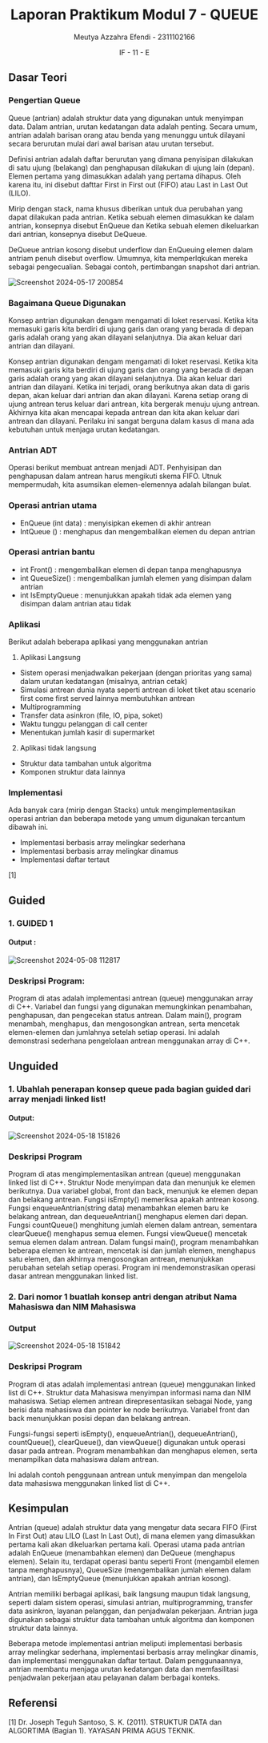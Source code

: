 # <h1 align="center">Laporan Praktikum Modul 7 - QUEUE</h1>
<p align="center">Meutya Azzahra Efendi - 2311102166</p>
<p align="center">IF - 11 - E</p>

## Dasar Teori

### Pengertian Queue
 Queue (antrian) adalah struktur data yang digunakan untuk menyimpan data. Dalam antrian, urutan kedatangan data adalah penting. Secara umum, antrian adalah barisan orang atau benda yang menunggu untuk dilayani secara berurutan mulai dari awal barisan atau urutan tersebut. 

 Definisi antrian adalah daftar berurutan yang dimana penyisipan dilakukan di satu ujung (belakang) dan penghapusan dilakukan di ujung lain (depan). Elemen pertama yang dimasukkan adalah yang pertama dihapus. Oleh karena itu, ini disebut dafttar First in First out (FIFO) atau Last in Last Out (LILO).

 Mirip dengan stack, nama khusus diberikan untuk dua perubahan yang dapat dilakukan pada antrian. Ketika sebuah elemen dimasukkan ke dalam antrian, konsepnya disebut EnQueue dan Ketika sebuah elemen dikeluarkan dari antrian, konsepnya disebut DeQueue.

 DeQueue antrian kosong disebut underflow dan EnQueuing elemen dalam antriam penuh disebut overflow. Umumnya, kita memperlqkukan mereka sebagai pengecualian. Sebagai contoh, pertimbangan snapshot dari antrian.

 ![Screenshot 2024-05-17 200854](https://github.com/meutyaazzahra/Struktur-Data-Assigment/assets/161669000/79907ecf-2a84-4350-82d9-0150cc41fa85)
 
### Bagaimana Queue Digunakan
Konsep antrian digunakan dengam mengamati di loket reservasi. Ketika kita memasuki garis kita berdiri di ujung garis dan orang yang berada di depan garis adalah orang yang akan dilayani selanjutnya. Dia akan keluar dari antrian dan dilayani.

Konsep antrian digunakan dengam mengamati di loket reservasi. Ketika kita memasuki garis kita berdiri di ujung garis dan orang yang berada di depan garis adalah orang yang akan dilayani selanjutnya. Dia akan keluar dari antrian dan dilayani.
Ketika ini terjadi, orang berikutnya akan data di garis depan, akan keluar dari antrian dan akan dilayani. Karena setiap orang di ujung antrean terus keluar dari antrean, kita bergerak menuju ujung antrean. Akhirnya kita akan mencapai kepada antrean dan kita akan keluar dari antrean dan dilayani. Perilaku ini sangat berguna dalam kasus di mana ada kebutuhan untuk menjaga urutan kedatangan.

### Antrian ADT
Operasi berikut membuat antrean menjadi ADT. Penhyisipan dan penghapusan dalam antrean harus mengikuti skema FIFO. Utnuk mempermudah, kita asumsikan elemen-elemennya adalah bilangan bulat.
### Operasi antrian utama
-	EnQueue (int data) : menyisipkan ekemen di akhir antrean
-	IntQueue () : menghapus dan mengembalikan elemen du depan antrian
### Operasi antrian bantu
-	int Front() : mengembalikan elemen di depan tanpa menghapusnya 
-	int QueueSize() : mengembalikan jumlah elemen yang disimpan dalam antrian
-	int IsEmptyQueue : menunjukkan apakah tidak ada elemen yang disimpan dalam antrian atau tidak
### Aplikasi
Berikut adalah beberapa aplikasi yang menggunakan antrian
1.	Aplikasi Langsung
-	Sistem operasi menjadwalkan pekerjaan (dengan prioritas yang sama) dalam urutan kedatangan (misalnya, antrian cetak)
-	Simulasi antrean dunia nyata seperti antrean di loket tiket atau scenario first come first served lainnya membutuhkan antrean
-	Multiprogramming
-	Transfer data asinkron (file, IO, pipa, soket)
-	Waktu  tunggu pelanggan di call center
-	Menentukan jumlah kasir di supermarket
2.	Aplikasi tidak langsung
-	Struktur data tambahan untuk algoritma
-	Komponen struktur data lainnya

### Implementasi
Ada banyak cara (mirip dengan Stacks) untuk mengimplementasikan operasi antrian dan beberapa metode yang umum digunakan tercantum dibawah ini.
-	Implementasi berbasis array melingkar sederhana
-	Implementasi berbasis array melingkar dinamus
-	Implementasi daftar tertaut

[1]

## Guided 

### 1. GUIDED 1

#### Output :
![Screenshot 2024-05-08 112817](https://github.com/meutyaazzahra/Struktur-Data-Assigment/assets/161669000/1883a1a8-3dbc-4781-927c-90075a77d4af)

### Deskripsi Program:
Program di atas adalah implementasi antrean (queue) menggunakan array di C++. Variabel dan fungsi yang digunakan memungkinkan penambahan, penghapusan, dan pengecekan status antrean. Dalam main(), program menambah, menghapus, dan mengosongkan antrean, serta mencetak elemen-elemen dan jumlahnya setelah setiap operasi. Ini adalah demonstrasi sederhana pengelolaan antrean menggunakan array di C++.

## Unguided 
### 1. Ubahlah penerapan konsep queue pada bagian guided dari array menjadi linked list!

#### Output:
![Screenshot 2024-05-18 151826](https://github.com/meutyaazzahra/Struktur-Data-Assigment/assets/161669000/dcc59957-0978-4451-91fe-7791d2ae0809)
### Deskripsi Program
Program di atas mengimplementasikan antrean (queue) menggunakan linked list di C++. Struktur Node menyimpan data dan menunjuk ke elemen berikutnya. Dua variabel global, front dan back, menunjuk ke elemen depan dan belakang antrean. Fungsi isEmpty() memeriksa apakah antrean kosong. Fungsi enqueueAntrian(string data) menambahkan elemen baru ke belakang antrean, dan dequeueAntrian() menghapus elemen dari depan. Fungsi countQueue() menghitung jumlah elemen dalam antrean, sementara clearQueue() menghapus semua elemen. Fungsi viewQueue() mencetak semua elemen dalam antrean. Dalam fungsi main(), program menambahkan beberapa elemen ke antrean, mencetak isi dan jumlah elemen, menghapus satu elemen, dan akhirnya mengosongkan antrean, menunjukkan perubahan setelah setiap operasi. Program ini mendemonstrasikan operasi dasar antrean menggunakan linked list.

### 2. Dari nomor 1 buatlah konsep antri dengan atribut Nama Mahasiswa dan NIM Mahasiswa

### Output
![Screenshot 2024-05-18 151842](https://github.com/meutyaazzahra/Struktur-Data-Assigment/assets/161669000/cf0792ec-0bc5-4e5f-9dc6-e6ef38214fc5)
### Deskripsi Program
Program di atas adalah implementasi antrean (queue) menggunakan linked list di C++. Struktur data Mahasiswa menyimpan informasi nama dan NIM mahasiswa. Setiap elemen antrean direpresentasikan sebagai Node, yang berisi data mahasiswa dan pointer ke node berikutnya. Variabel front dan back menunjukkan posisi depan dan belakang antrean.

Fungsi-fungsi seperti isEmpty(), enqueueAntrian(), dequeueAntrian(), countQueue(), clearQueue(), dan viewQueue() digunakan untuk operasi dasar pada antrean. Program menambahkan dan menghapus elemen, serta menampilkan data mahasiswa dalam antrean.

Ini adalah contoh penggunaan antrean untuk menyimpan dan mengelola data mahasiswa menggunakan linked list di C++.

## Kesimpulan
Antrian (queue) adalah struktur data yang mengatur data secara FIFO (First In First Out) atau LILO (Last In Last Out), di mana elemen yang dimasukkan pertama kali akan dikeluarkan pertama kali. Operasi utama pada antrian adalah EnQueue (menambahkan elemen) dan DeQueue (menghapus elemen). Selain itu, terdapat operasi bantu seperti Front (mengambil elemen tanpa menghapusnya), QueueSize (mengembalikan jumlah elemen dalam antrian), dan IsEmptyQueue (menunjukkan apakah antrian kosong).

Antrian memiliki berbagai aplikasi, baik langsung maupun tidak langsung, seperti dalam sistem operasi, simulasi antrian, multiprogramming, transfer data asinkron, layanan pelanggan, dan penjadwalan pekerjaan. Antrian juga digunakan sebagai struktur data tambahan untuk algoritma dan komponen struktur data lainnya.

Beberapa metode implementasi antrian meliputi implementasi berbasis array melingkar sederhana, implementasi berbasis array melingkar dinamis, dan implementasi menggunakan daftar tertaut. Dalam penggunaannya, antrian membantu menjaga urutan kedatangan data dan memfasilitasi penjadwalan pekerjaan atau pelayanan dalam berbagai konteks.

## Referensi
[1] Dr. Joseph Teguh Santoso, S. K. (2011). STRUKTUR DATA dan ALGORTIMA (Bagian 1). YAYASAN PRIMA AGUS TEKNIK.
